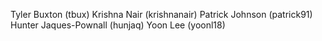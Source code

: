 Tyler Buxton (tbux) Krishna Nair (krishnanair) Patrick Johnson (patrick91) Hunter Jaques-Pownall (hunjaq) Yoon Lee (yoonl18)
